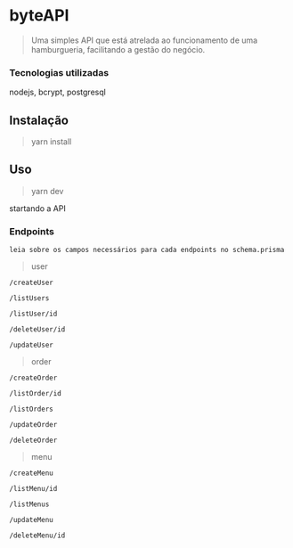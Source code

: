 
# byteAPI 

> Uma simples API que está atrelada ao funcionamento de uma hamburgueria, facilitando a gestão do negócio. 

### Tecnologias utilizadas

nodejs, bcrypt, postgresql

## Instalação

> yarn install 

## Uso 

> yarn dev 

startando a API

### Endpoints

```leia sobre os campos necessários para cada endpoints no schema.prisma ```

> user

``` 
/createUser

/listUsers

/listUser/id

/deleteUser/id

/updateUser
```

> order

```
/createOrder

/listOrder/id

/listOrders

/updateOrder

/deleteOrder
```


> menu

```
/createMenu

/listMenu/id

/listMenus

/updateMenu

/deleteMenu/id

```
